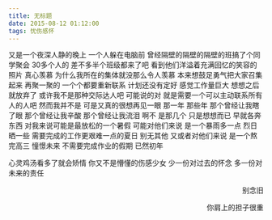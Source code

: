 ```yaml
---
title: 无标题
date: 2015-08-12 01:12:00
tags: 忧伤感怀
---
```


又是一个夜深人静的晚上
一个人躲在电脑前
曾经隔壁的隔壁的隔壁的班搞了个同学聚会
30多个人的 差不多半个班级都来了吧
看到他们洋溢着充满回忆的笑容的照片
真心羡慕
为什么我所在的集体就没那么令人羡慕
本来想鼓足勇气把大家召集起来 再聚一聚的
一个个都要重新联系  计划还没有定好 感觉工作量巨大
想想之后就放弃了  或许我不是那种交际达人吧 
可能说的对 就是需要一个可以主动联系所有人的人吧
然而我并不是
可是又真的很想再见一眼
那一年 那些年
那个曾经让我瞎了眼
那个曾经让我辛酸
那个曾经让我流泪
啊不  是那几个
只是想想而已
早就各奔东西
对我来说可能是最放松的一个暑假
可能对他们来说
是一个暴雨多一点  烈日晒一些
需要完成的工作更艰难一点的夏日
别无其他
又或者对他们来说
是一个熬完高三 憧憬未来
不需要完成作业的假期
已然初年

心灵鸡汤看多了就会矫情
你又不是懵懂的伤感少女
少一份对过去的怀念
多一份对未来的责任
<p style="text-align:right">别念旧</p>
<p style="text-align:right">你肩上的担子很重</p>